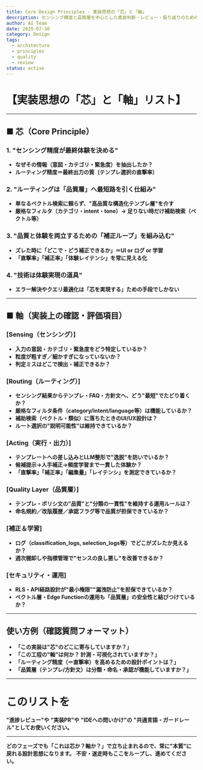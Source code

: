 ```yaml
---
title: Core Design Principles - 実装思想の「芯」と「軸」
description: センシング精度と品質層を中心とした実装判断・レビュー・振り返りのための共通言語定義
author: AI Team
date: 2025-07-30
category: Design
tags:
  - architecture
  - principles
  - quality
  - review
status: active
---
```


# 【実装思想の「芯」と「軸」リスト】

---

## ■ **芯（Core Principle）**

### 1. **"センシング精度が最終体験を決める"**

* **なぜその情報（意図・カテゴリ・緊急度）を抽出したか？**
* **ルーティング精度＝最終出力の質（テンプレ選択の直撃率）**

### 2. **"ルーティングは「品質層」へ最短路を引く仕組み"**

* **単なるベクトル検索に頼らず、"高品質な構造化テンプレ層"を介す**
* **厳格なフィルタ（カテゴリ・intent・tone）→ 足りない時だけ補助検索（ベクトル等）**

### 3. **"品質と体験を両立するための「補正ループ」を組み込む"**

* **ズレた時に「どこで・どう補正できるか」＝UI or ログ or 学習**
* **「直撃率」「補正率」「体験レイテンシ」を常に見える化**

### 4. **"技術は体験実現の道具"**

* **エラー解決やクエリ最適化は「芯を実現する」ための手段でしかない**

---

## ■ **軸（実装上の確認・評価項目）**

### **[Sensing（センシング）]**

* **入力の意図・カテゴリ・緊急度をどう特定しているか？**
* **粒度が粗すぎ／細かすぎになっていないか？**
* **判定ミスはどこで検出・補正できるか？**

### **[Routing（ルーティング）]**

* **センシング結果からテンプレ・FAQ・方針文へ、どう"最短"でたどり着くか？**
* **厳格なフィルタ条件（category/intent/language等）は機能しているか？**
* **補助検索（ベクトル・類似）に落ちたときのUI/UX設計は？**
* **ルート選択の"説明可能性"は維持できているか？**

### **[Acting（実行・出力）]**

* **テンプレートへの差し込みとLLM整形で"逸脱"を防いでいるか？**
* **候補提示→人手補正→頻度学習まで一貫した体験か？**
* **「直撃率」「補正率」「編集量」「レイテンシ」を測定できているか？**

### **[Quality Layer（品質層）]**

* **テンプレ・ポリシ文の"品質"と"分類の一貫性"を維持する運用ルールは？**
* **命名規約／改版履歴／承認フラグ等で品質が担保できているか？**

### **[補正＆学習]**

* **ログ（classification_logs, selection_logs等）でどこがズレたか見えるか？**
* **週次棚卸しや指標管理で"センスの良し悪し"を改善できるか？**

### **[セキュリティ・運用]**

* **RLS・API経路設計が"最小権限""漏洩防止"を担保できているか？**
* **ベクトル層・Edge Functionの運用も「品質層」の安全性と結びつけているか？**

---

## **使い方例（確認質問フォーマット）**

* **「この実装は"芯"のどこに寄与していますか？」**
* **「この工程の"軸"は何か？ 計測・可視化されていますか？」**
* **「ルーティング精度（＝直撃率）を高めるための設計ポイントは？」**
* **「品質層（テンプレ/方針文）は分類・命名・承認が機能していますか？」**

---

# **このリストを**

**"進捗レビュー"や**
**"実装PR"や**
**"IDEへの問いかけ"の**
**"共通言語・ガードレール"としてお使いください。**

---

**どのフェーズでも「これは芯か？軸か？」で立ち止まれるので、常に"本質"に戻れる設計思想になります。**
**不安・迷走時もここをループし、進めてください。** 